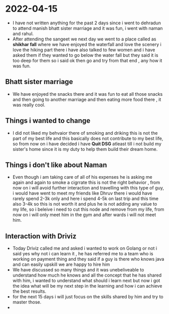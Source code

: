 # 2022-04-15

- I have not written anything for the past 2 days since i went to dehradun to attend manish bhatt sister marriage and it was fun, i went with naman and rahul.
- After attending the sangeet we next day we went to a place called as **shikhar fall** where we have enjoyed the waterfall and love the scenery i love the hiking part there i have also talked to few women and i have asked them if they wanted to go below the water fall but they said it is too deep for them so i said ok then go and try from that end , any how it was fun.

## Bhatt sister marriage 
- We have enjoyed the snacks there and it was fun to eat all those snacks and then going to another marriage and then eating more food there , it was really cool.


## Things i wanted to change
- I did not liked my behvaior there of smoking and driking this is not the part of my best life and this basically does not contribute to my best life, so from now on i have decided i have **Quit DSG** atleast till i not build my sister's home since it is my duty to help them build their dream home.


## Things i don't like about Naman
- Even though i am taking care of all of his expenses he is asking me again and again to smoke a cigrrate this is not the right behavior , from now on i will avoid further interaction and travelling with this type of guy, i would have went to meet my friends like Dhruv there i would have rarely spend 2-3k only and here i spend 4-5k on last trip and this time also 3-4k so this is not worth it and plus he is not adding any value to my life, so i beleive i need to cut this node and remove from my life, from now on i will only meet him in the gym and after wards i will not meet him.

## Interaction with Driviz
- Today Driviz called me and asked i wanted to work on Golang or not i said yes why not i can learn it , he has referred me to a team who is working on payment thing and they said if a guy is there who knows java and can easily upskill we are happy to hire him
- We have discussed so many things and it was unebeliveable to understand how much he knows and all the concept that he has shared with him, i wanted to understand what should i learn next but now i got the idea what will be my next step in the learning and how i can achieve the best results. 
- for the next 15 days i will just focus on the skills shared by him and try to master those.
- 